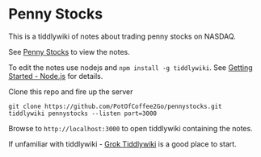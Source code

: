 # Penny Stocks

This is a tiddlywiki of notes about trading penny stocks on NASDAQ.

See [Penny Stocks](https://potofcoffee2go.github.io/pennystocks/) to view the notes.

To edit the notes use nodejs and `npm install -g tiddlywiki`.
See [Getting Started - Node.js](https://tiddlywiki.com/#GettingStarted%20-%20Node.js)
for details.

Clone this repo and fire up the server

```
git clone https://github.com/PotOfCoffee2Go/pennystocks.git
tiddlywiki pennystocks --listen port=3000
```

Browse to `http://localhost:3000` to open tiddlywiki containing the notes.

If unfamiliar with tiddlywiki - [Grok Tiddlywiki](https://groktiddlywiki.com) is a good place to start.



